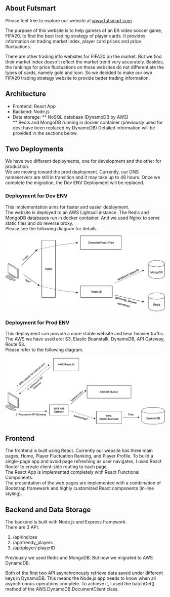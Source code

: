 ## About Futsmart  
Please feel free to explore our website at www.futsmart.com  


The purpose of this website is to help gamers of an EA video soccer game, FIFA20, to find the best trading strategy of player cards. It provides information on trading market index, player card prices and price fluctuations.  


There are other trading info websites for FIFA20 on the market. But we find their market index doesn't reflect the market trend very accurately. Besides, the rankings for price fluctuations on those websites do not differentiate the types of cards, namely gold and icon. So we decided to make our own FIFA20 trading strategy website to provide better trading information.  

## Architecture
* Frontend: React App
* Backend: Node.js
* Data storage: 
    ** NoSQL database (DynamoDB by AWS)  
    ** Redis and MongoDB running in docker container (previously used for dev; have been replaced by DynamoDB)
Detailed information will be provided in the sections below.

## Two Deployments  
We have two different deployments, one for development and the other for production.  
We are moving toward the prod deployment. Currently, our DNS nameservers are still in transition and it may take up to 48 hours. Once we complete the migration, the Dev ENV Deployment will be replaced.

### Deployment for Dev ENV  
This implementation aims for faster and easier deployment.  
The website is deployed to an AWS Lightsail instance. The Redis and MongoDB databases run in docker container. And we used Nginx to serve static files and do reverse proxy.   
Please see the following diagram for details.  


![Lightsail Deploy](Lightsail.png)

### Deployment for Prod ENV
This deployment can provide a more stable website and bear heavier traffic. The AWS we have used are: S3, Elastic Beanstalk, DynamoDB, API Gateway, Route 53.    
Please refer to the following diagram.  


![Cloud](Cloud.png)

## Frontend
The frontend is built using React.
Currently our website has three main pages, Home, Player Fluctuation Ranking, and Player Profile. To build a single-page app and avoid page refreshing as user navigates, I used React Router to create client-side routing to each page.  
The React App is implemented completely with React Functional Components.  
The presentation of the web pages are implemented with a combination of Bootstrap framework and highly customized React components (in-line styling).

## Backend and Data Storage
The backend is built with Node.js and Express framework.  
There are 3 API:  
1. /api/indices
2. /api/trendy_players
3. /api/player/:playerID  

Previously we used Redis and MongoDB. But now we migrated to AWS DynamoDB.  

Both of the first two API asynchronously retrieve data saved under different keys in DynamoDB. This means the Node.js app needs to know when all asynchronous operations complete. To achieve it, I used the batchGet() method of the AWS.DynamoDB.DocumentClient class.



